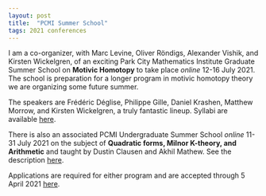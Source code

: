 ```yaml
---
layout: post
title:  "PCMI Summer School"
tags: 2021 conferences
---
```

<!--ë-->

I am a co-organizer, with Marc Levine, Oliver Röndigs, Alexander Vishik, and
Kirsten Wickelgren, of an exciting Park City Mathematics Institute Graduate Summer
School on **Motivic Homotopy** to take place *online* 12-16 July 2021. The school is
preparation for a longer program in motivic homotopy theory we are organizing some
future summer.

The speakers are Frédéric Déglise, Philippe Gille, Daniel Krashen, Matthew Morrow, and Kirsten Wickelgren, a truly fantastic lineup. Syllabi are available [here](https://www.ias.edu/pcmi/2021-graduate-summer-school-course-descriptions).

There is also an associated PCMI Undergraduate Summer School *online* 11-31
July 2021 on the subject of **Quadratic forms, Milnor K-theory, and
Arithmetic** and taught by Dustin Clausen and Akhil Mathew. See the description
[here](https://www.ias.edu/pcmi/pcmi-2021-undergraduate-summer-school).

Applications are required for either program and are accepted through 5 April 2021 [here](https://www.ias.edu/pcmi/programs/pcmi-2021-graduate-summer-school).
